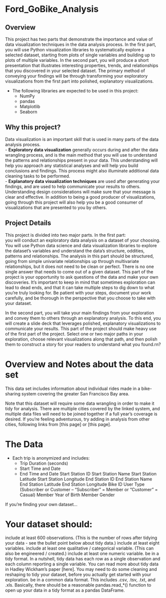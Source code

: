 # Ford_GoBike_Analysis
## Overview </br>
  This project has two parts that demonstrate the importance and value of data visualization techniques in the data analysis process. In the first part, you will use Python visualization libraries to systematically explore a selected dataset, starting from plots of single variables and building up to plots of multiple variables. In the second part, you will produce a short presentation that illustrates interesting properties, trends, and relationships that you discovered in your selected dataset. The primary method of conveying your findings will be through transforming your exploratory visualizations from the first part into polished, explanatory visualizations.

- The following libraries are expected to be used in this project:
  - NumPy
  - pandas
  - Matplotlib
  - Seaborn
  
 ## Why this project?</br>
  Data visualization is an important skill that is used in many parts of the data analysis process. </br>
    - **Exploratory data visualization** generally occurs during and after the data wrangling process, and is the main method that you will use to understand the patterns and relationships present in your data. This understanding will help you approach any statistical analyses and will help you build conclusions and findings. This process might also illuminate additional data cleaning tasks to be performed.  
    - **Explanatory data visualization techniques** are used after generating your findings, and are used to help communicate your results to others. Understanding design considerations will make sure that your message is clear and effective. In addition to being a good producer of visualizations, going through this project will also help you be a good consumer of visualizations that are presented to you by others.

## Project Details
 This project is divided into two major parts. In the first part:</br>
  you will conduct an exploratory data analysis on a dataset of your choosing. You will use Python data science and data visualization libraries to explore the dataset’s variables and understand the data’s structure, oddities, patterns and relationships. The analysis in this part should be structured, going from simple univariate relationships up through multivariate relationships, but it does not need to be clean or perfect. There is no one single answer that needs to come out of a given dataset. This part of the project is your opportunity to ask questions of the data and make your own discoveries. It’s important to keep in mind that sometimes exploration can lead to dead ends, and that it can take multiple steps to dig down to what you’re truly looking for. Be patient with your steps, document your work carefully, and be thorough in the perspective that you choose to take with your dataset.

  In the second part, you will take your main findings from your exploration and convey them to others through an explanatory analysis. To this end, you will create a slide deck that leverages polished, explanatory visualizations to communicate your results. This part of the project should make heavy use of the first part of the project. Select one or two major paths in your exploration, choose relevant visualizations along that path, and then polish them to construct a story for your readers to understand what you found.rn?
  
  # Overview and Notes about the data set
  This data set includes information about individual rides made in a bike-sharing system covering the greater San Francisco Bay area.

Note that this dataset will require some data wrangling in order to make it tidy for analysis. There are multiple cities covered by the linked system, and multiple data files will need to be joined together if a full year’s coverage is desired.
If you’re feeling adventurous, try adding in analysis from other cities, following links from [this page] or [this page].


# The Data
- Each trip is anonymized and includes:
   - Trip Duration (seconds)
   - Start Time and Date
   -  End Time and Date
    Start Station ID
    Start Station Name
    Start Station Latitude
    Start Station Longitude
    End Station ID
    End Station Name
    End Station Latitude
    End Station Longitude
    Bike ID
    User Type (Subscriber or Customer – “Subscriber” = Member or “Customer” = Casual)
    Member Year of Birth
    Member Gender

If you’re finding your own dataset…

# Your dataset should:


include at least 600 observations. (This is the number of rows after tidying your data - see the bullet point below about tidy data.)
include at least eight variables.
include at least one qualitative / categorical variable. (This can also be engineered / created.)
include at least one numeric variable.
be in a tidy format. In a nutshell, tidy data has each row as a single observation and each column reporting a single variable. You can read more about tidy data in Hadley Wickham’s paper [here]. You may need to do some cleaning and reshaping to tidy your dataset, before you actually get started with your exploration.
be in a common data format. This includes .csv, .tsv, .txt, and .xls. Basically, there should be a reasonable pandas.read_*() function to open up your data in a tidy format as a pandas DataFrame.
